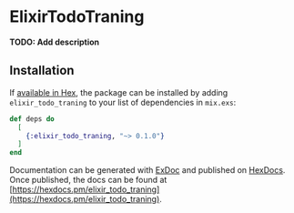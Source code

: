 # ElixirTodoTraning

**TODO: Add description**

## Installation

If [available in Hex](https://hex.pm/docs/publish), the package can be installed
by adding `elixir_todo_traning` to your list of dependencies in `mix.exs`:

```elixir
def deps do
  [
    {:elixir_todo_traning, "~> 0.1.0"}
  ]
end
```

Documentation can be generated with [ExDoc](https://github.com/elixir-lang/ex_doc)
and published on [HexDocs](https://hexdocs.pm). Once published, the docs can
be found at [https://hexdocs.pm/elixir_todo_traning](https://hexdocs.pm/elixir_todo_traning).

